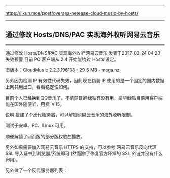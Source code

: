 
<hr>


https://jixun.moe/post/oversea-netease-cloud-music-by-hosts/

<hr>






## 通过修改 Hosts/DNS/PAC 实现海外收听网易云音乐


<hr>


通过修改 Hosts/DNS/PAC 实现海外收听网易云音乐
发表于2017-02-24 04:23
失效预警
目前 PC 客户端从 2.4 开始能绕过 Hosts 设定。

旧版本：CloudMusic 2.2.3.196108 - 29.6 MB - mega.nz

另外因为检测 IP 有效性代码失效，因此现在伪装 IP 使用的是一个固定的国内数据上网共用出口，看看稳定性如何。

目前个人已经换到QQ音乐了。不清楚普通绿钻有没有用，豪华绿钻目前用客户端能在国外随便听，月费 ￥15。

说明
搭建了个反代服务器，可以解锁网易云音乐的海外收听限制。

测试于安卓、PC、Linux 可用。

顺便解锁了网页版的部分版权歌曲播放。

另外如果需要加入网易云音乐 HTTPS 的支持，可以参考 网易云音乐反向代理 SSL 导入证书到浏览器/系统即可 (然而除了修复官方坏掉的 SSL 外链并没有什么卵用)。

另外做了一个反代服务器列表：
